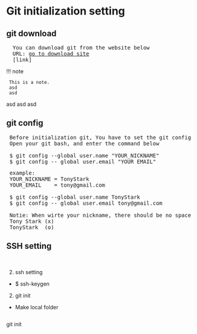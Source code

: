 # Git initialization setting


## git download
<pre>
  You can download git from the website below
  URL: <a href="https://git-scm.com/downloads" target="_blank">go to download site</a>
  [link]
</pre>

!!! note

     This is a note.
     asd
     asd
     
asd asd asd
## git config
<pre>
 Before initialization git, You have to set the git config
 Open your git bash, and enter the command below
 
 $ git config --global user.name "YOUR_NICKNAME"
 $ git config -- global user.email "YOUR_EMAIL"
</pre>
<pre>
 example:
 YOUR_NICKNAME = TonyStark
 YOUR_EMAIL    = tony@gmail.com
 
 $ git config --global user.name TonyStark
 $ git config -- global user.email tony@gmail.com
 
 Notie: When wirte your nickname, there should be no space
 Tony Stark (x)
 TonyStark  (o)
</pre>

## SSH setting
<pre>
 
</pre>
2. ssh setting
- $ ssh-keygen

2. git init
- Make local folder 
<pre>
</pre>

git init
